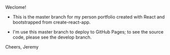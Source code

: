 Weclome!

- This is the master branch for my person portfolio created with React and bootstrapped from create-react-app.

- I'm use this master branch to deploy to GitHub Pages; to see the source code, please see the develop branch.

Cheers,
Jeremy
